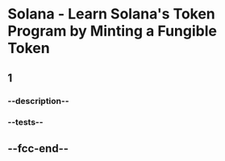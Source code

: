 # Solana - Learn Solana's Token Program by Minting a Fungible Token

## 1

### --description--

### --tests--

## --fcc-end--
